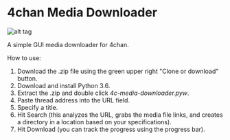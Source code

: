 4chan Media Downloader
================

![alt tag](http://i.imgur.com/suNh7a5.png)

A simple GUI media downloader for 4chan.

How to use:

1. Download the .zip file using the green upper right "Clone or download" button.
2. Download and install Python 3.6.
3. Extract the .zip and double click _4c-media-downloader.pyw_.
4. Paste thread address into the URL field.
5. Specify a title.
6. Hit Search (this analyzes the URL, grabs the media file links, and creates a directory in a location based on your specifications).
7. Hit Download (you can track the progress using the progress bar).